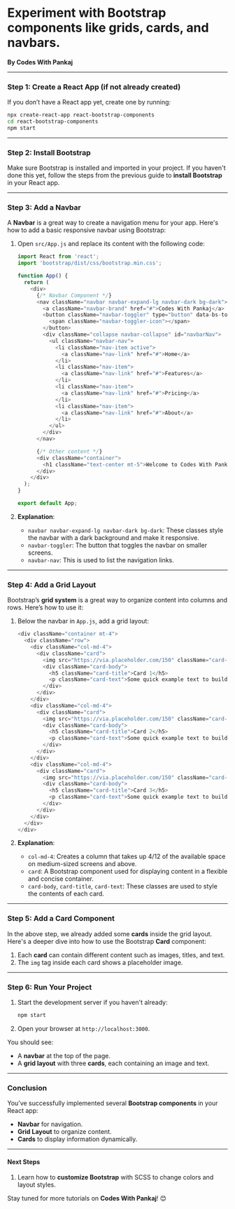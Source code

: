 # Experiment with Bootstrap components like grids, cards, and navbars.

**By Codes With Pankaj**

***

### **Step 1: Create a React App (if not already created)**

If you don’t have a React app yet, create one by running:

```bash
npx create-react-app react-bootstrap-components
cd react-bootstrap-components
npm start
```

***

### **Step 2: Install Bootstrap**

Make sure Bootstrap is installed and imported in your project. If you haven't done this yet, follow the steps from the previous guide to **install Bootstrap** in your React app.

***

### **Step 3: Add a Navbar**

A **Navbar** is a great way to create a navigation menu for your app. Here's how to add a basic responsive navbar using Bootstrap:

1.  Open `src/App.js` and replace its content with the following code:

    ```javascript
    import React from 'react';
    import 'bootstrap/dist/css/bootstrap.min.css';

    function App() {
      return (
        <div>
          {/* Navbar Component */}
          <nav className="navbar navbar-expand-lg navbar-dark bg-dark">
            <a className="navbar-brand" href="#">Codes With Pankaj</a>
            <button className="navbar-toggler" type="button" data-bs-toggle="collapse" data-bs-target="#navbarNav" aria-controls="navbarNav" aria-expanded="false" aria-label="Toggle navigation">
              <span className="navbar-toggler-icon"></span>
            </button>
            <div className="collapse navbar-collapse" id="navbarNav">
              <ul className="navbar-nav">
                <li className="nav-item active">
                  <a className="nav-link" href="#">Home</a>
                </li>
                <li className="nav-item">
                  <a className="nav-link" href="#">Features</a>
                </li>
                <li className="nav-item">
                  <a className="nav-link" href="#">Pricing</a>
                </li>
                <li className="nav-item">
                  <a className="nav-link" href="#">About</a>
                </li>
              </ul>
            </div>
          </nav>

          {/* Other content */}
          <div className="container">
            <h1 className="text-center mt-5">Welcome to Codes With Pankaj</h1>
          </div>
        </div>
      );
    }

    export default App;
    ```
2. **Explanation**:
   * `navbar navbar-expand-lg navbar-dark bg-dark`: These classes style the navbar with a dark background and make it responsive.
   * `navbar-toggler`: The button that toggles the navbar on smaller screens.
   * `navbar-nav`: This is used to list the navigation links.

***

### **Step 4: Add a Grid Layout**

Bootstrap’s **grid system** is a great way to organize content into columns and rows. Here’s how to use it:

1.  Below the navbar in `App.js`, add a grid layout:

    ```javascript
    <div className="container mt-4">
      <div className="row">
        <div className="col-md-4">
          <div className="card">
            <img src="https://via.placeholder.com/150" className="card-img-top" alt="..."/>
            <div className="card-body">
              <h5 className="card-title">Card 1</h5>
              <p className="card-text">Some quick example text to build on the card title and make up the bulk of the card's content.</p>
            </div>
          </div>
        </div>
        <div className="col-md-4">
          <div className="card">
            <img src="https://via.placeholder.com/150" className="card-img-top" alt="..."/>
            <div className="card-body">
              <h5 className="card-title">Card 2</h5>
              <p className="card-text">Some quick example text to build on the card title and make up the bulk of the card's content.</p>
            </div>
          </div>
        </div>
        <div className="col-md-4">
          <div className="card">
            <img src="https://via.placeholder.com/150" className="card-img-top" alt="..."/>
            <div className="card-body">
              <h5 className="card-title">Card 3</h5>
              <p className="card-text">Some quick example text to build on the card title and make up the bulk of the card's content.</p>
            </div>
          </div>
        </div>
      </div>
    </div>
    ```
2. **Explanation**:
   * `col-md-4`: Creates a column that takes up 4/12 of the available space on medium-sized screens and above.
   * `card`: A Bootstrap component used for displaying content in a flexible and concise container.
   * `card-body`, `card-title`, `card-text`: These classes are used to style the contents of each card.

***

### **Step 5: Add a Card Component**

In the above step, we already added some **cards** inside the grid layout. Here's a deeper dive into how to use the Bootstrap **Card** component:

1. Each **card** can contain different content such as images, titles, and text.
2. The `img` tag inside each card shows a placeholder image.

***

### **Step 6: Run Your Project**

1.  Start the development server if you haven't already:

    ```bash
    npm start
    ```
2. Open your browser at `http://localhost:3000`.

You should see:

* A **navbar** at the top of the page.
* A **grid layout** with three **cards**, each containing an image and text.

***

### **Conclusion**

You’ve successfully implemented several **Bootstrap components** in your React app:

* **Navbar** for navigation.
* **Grid Layout** to organize content.
* **Cards** to display information dynamically.

***

#### **Next Steps**

1. Learn how to **customize Bootstrap** with SCSS to change colors and layout styles.

Stay tuned for more tutorials on **Codes With Pankaj**! 😊

